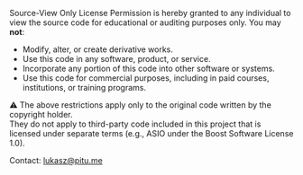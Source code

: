 Source-View Only License
Permission is hereby granted to any individual to view the source code for educational or auditing purposes only.
You may **not**:
- Modify, alter, or create derivative works.
- Use this code in any software, product, or service.
- Incorporate any portion of this code into other software or systems.
- Use this code for commercial purposes, including in paid courses, institutions, or training programs.


⚠️ The above restrictions apply only to the original code written by the copyright holder.  
They do not apply to third-party code included in this project that is licensed under separate terms (e.g., ASIO under the Boost Software License 1.0).

Contact: lukasz@pitu.me